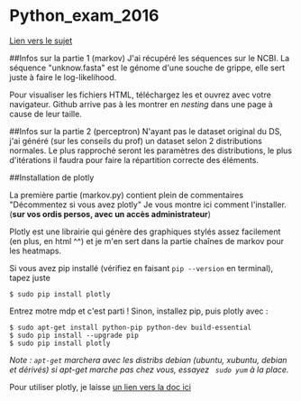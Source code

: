 # Python_exam_2016

[Lien vers le sujet](https://sergiopeignier.github.io/teaching/python/DS.pdf)

##Infos sur la partie 1 (markov)
J'ai récupéré les séquences sur le NCBI. La séquence "unknow.fasta" est le génome d'une souche de grippe, elle
sert juste à faire le log-likelihood.

Pour visualiser les fichiers HTML, téléchargez les et ouvrez avec votre navigateur. Github arrive pas à les montrer
en *nesting* dans une page à cause de leur taille.

##Infos sur la partie 2 (perceptron)
N'ayant pas le dataset original du DS, j'ai généré (sur les conseils du prof) un dataset selon 2 distributions normales.
Le plus rapproché seront les paramètres des distributions, le plus d'itérations il faudra pour faire la répartition 
correcte des éléments.

##Installation de plotly

La première partie (markov.py) contient plein de commentaires "Décommentez si vous avez plotly"
Je vous montre ici comment l'installer. (**sur vos ordis persos, avec un accès administrateur**)

Plotly est une librairie qui génère des graphiques stylés assez facilement (en plus, en html ^^) et je m'en sert dans la partie 
chaînes de markov pour les heatmaps.

Si vous avez pip installé (vérifiez en faisant `pip --version` en terminal), tapez juste  
```
$ sudo pip install plotly
```
Entrez motre mdp et c'est parti !
Sinon, installez pip, puis plotly avec : 
```
$ sudo apt-get install python-pip python-dev build-essential 
$ sudo pip install --upgrade pip 
$ sudo pip install plotly
```
*Note : `apt-get` marchera avec les distribs debian (ubuntu, xubuntu, debian et dérivés) si apt-get marche pas chez vous, essayez ` sudo yum`
à la place.*

Pour utiliser plotly, je laisse [un lien vers la doc ici](https://plot.ly/python/)

